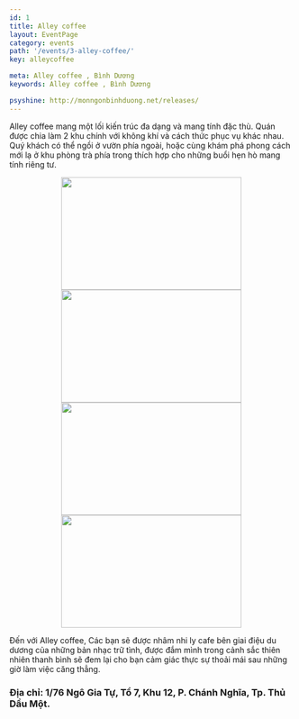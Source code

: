 ```yaml
---
id: 1
title: Alley coffee
layout: EventPage
category: events
path: '/events/3-alley-coffee/'
key: alleycoffee

meta: Alley coffee , Bình Dương
keywords: Alley coffee , Bình Dương

psyshine: http://monngonbinhduong.net/releases/
---
```



Alley coffee mang một lối kiến trúc đa dạng và mang tính đặc thù. Quán được chia làm 2 khu chính với không khí và cách thức phục vụ khác nhau. Quý khách có thể ngồi ở vườn phía ngoài, hoặc cùng khám phá phong cách mới lạ ở khu phòng trà phía trong thích hợp cho những buổi hẹn hò mang tính riêng tư.

<div align="center"><img src="http://dulichbinhduong.org.vn/uploads/images/Ally%20Cafe.jpg" width="320px" height="200px"></div>
<div align="center"><img src="http://dulichbinhduong.org.vn/uploads/images/Ally%20Cafe1.jpg" width="320px" height="200px"></div>
<div align="center"><img src="http://dulichbinhduong.org.vn/uploads/images/Ally%20Cafe2.jpg" width="320px" height="200px"></div>
<div align="center"><img src="http://dulichbinhduong.org.vn/uploads/images/Ally%20Cafe3.jpg" width="320px" height="200px"></div>

Đến với Alley coffee, Các bạn sẽ được nhâm nhi ly cafe bên giai điệu du dương của những bản nhạc trữ tình, được đắm mình trong cảnh sắc thiên nhiên thanh bình sẽ đem lại cho bạn cảm giác thực sự thoải mái sau những giờ làm việc căng thẳng.

<h3>Địa chỉ: 1/76 Ngô Gia Tự, Tổ 7, Khu 12, P. Chánh Nghĩa, Tp. Thủ Dầu Một.</h3>